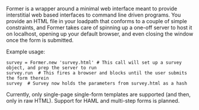 Former is a wrapper around a minimal web interface meant to provide interstitial web based interfaces to command line driven programs. You provide an HTML file in your loadpath that conforms to a couple of simple constraints, and Former takes care of spinning up a one-off server to host it on localhost, opening up your default browser, and even closing the window once the form is submitted.

Example usage:

 	survey = Former.new 'survey.html' # This call will set up a survey object, and prep the server to run
 	survey.run	# This fires a browser and blocks until the user submits the form therein
 	survey	# Survey now holds the parameters from survey.html as a hash
	
Currently, only single-page single-form templates are supported (and then, only in raw HTML). Support for HAML and multi-step forms is planned. 
